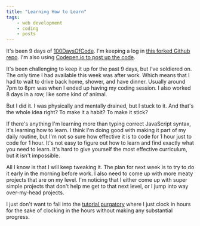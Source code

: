 ```yaml
---
title: "Learning How to Learn"
tags: 
    - web development
    - coding
    - posts
---
```


It's been 9 days of [100DaysOfCode](https://www.100daysofcode.com). I'm keeping a log in [this forked Github repo](https://github.com/yarocruz/100-days-of-code/blob/master/log.md). I'm also using [Codepen.io to post up the code](https://codepen.io/collection/DLybaR/).

It's been challenging to keep it up for the past 9 days, but I’ve soldiered on. The only time I had available this week was after work. Which means that I had to wait to drive back home, shower, and have dinner. Usually around 7pm to 8pm was when I ended up having my coding session. I also worked 8 days in a row, like some kind of animal.

But I did it. I was physically and mentally drained, but I stuck to it. And that's the whole idea right? To make it a habit? To make it stick?

If there's anything I'm learning more than typing correct JavaScript syntax, it's learning how to learn. I think I'm doing good with making it part of my daily routine, but I'm not so sure how effective it is to code for 1 hour just to code for 1 hour. It's not easy to figure out how to learn and find exactly what you need to learn. It's hard to give yourself the most effective curriculum, but it isn't impossible.

All I know is that I will keep tweaking it. The plan for next week is to try to do it early in the morning before work. I also need to come up with more meaty projects that are on my level. I'm noticing that I either come up with super simple projects that don't help me get to that next level, or I jump into way over-my-head projects.

I just don't want to fall into the [tutorial purgatory](https://www.youtube.com/watch?v=MxxAc9a4ILU) where I just clock in hours for the sake of clocking in the hours without making any substantial progress.
